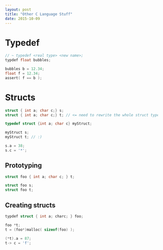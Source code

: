 ```yaml
---
layout: post
title: "Other C Language Stuff"
date: 2015-10-09
---
```


# Typedef

```c
// ~ typedef <real type> <new name>;
typdef float bubbles;

bubbles b = 12.34;
float f = 12.34;
assert( f == b );
```

# Structs

```c
struct { int a; char c;} s;
struct { int a; char c;} t; // <= need to rewrite the whole struct type

typedef struct {int a; char c} myStruct;

myStruct s;
myStruct t; // :)

s.a = 38;
s.c = '*';
```

## Prototyping

```c
struct foo { int a; char c; } t;

struct foo s;
struct foo t;
```

## Creating structs

```c
typdef struct { int a; charc; } foo;

foo *t;
t = (foo*)malloc( sizeof(foo) );

(*t).a = 87;
t-> c = 'f';
```
